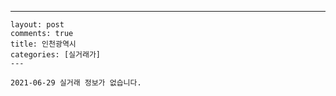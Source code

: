 ---
    layout: post
    comments: true
    title: 인천광역시
    categories: [실거래가]
    ---

    2021-06-29 실거래 정보가 없습니다.

    
